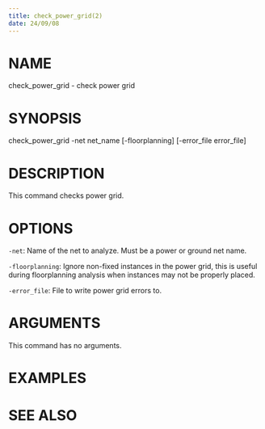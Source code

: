 ```yaml
---
title: check_power_grid(2)
date: 24/09/08
---
```


# NAME

check_power_grid - check power grid

# SYNOPSIS

check_power_grid
    -net net_name
    [-floorplanning]
    [-error_file error_file]


# DESCRIPTION

This command checks power grid.

# OPTIONS

`-net`:  Name of the net to analyze. Must be a power or ground net name.

`-floorplanning`:  Ignore non-fixed instances in the power grid, this is useful during floorplanning analysis when instances may not be properly placed.

`-error_file`:  File to write power grid errors to.

# ARGUMENTS

This command has no arguments.

# EXAMPLES

# SEE ALSO
